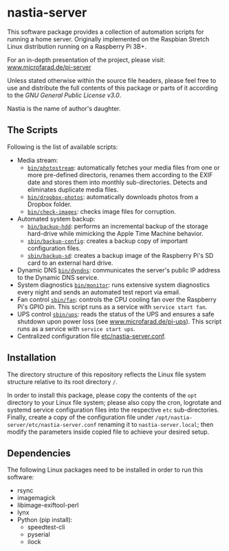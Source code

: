 # nastia-server

This software package provides a collection of automation scripts for running a home server. Originally implemented on the Raspbian Stretch Linux distribution running on a Raspberry Pi 3B+.

For an in-depth presentation of the project, please visit: www.microfarad.de/pi-server

Unless stated otherwise within the source file headers, please feel free to use and distribute the full contents of this package or parts of it according to the _GNU General Public License v3.0_. 

Nastia is the name of author's daughter.

## The Scripts

Following is the list of available scripts:

* Media stream: 
  * [`bin/photostream`](https://github.com/microfarad-de/nastia-server/blob/master/opt/nastia-server/bin/photostream): 
  automatically fetches your media files from one or more pre-defined directoris, 
  renames them according to the EXIF date and stores them into monthly sub-directories. Detects and eliminates duplicate media files.
  * [`bin/dropbox-photos`](https://github.com/microfarad-de/nastia-server/blob/master/opt/nastia-server/bin/dropbox-photos):
  automatically downloads photos from a Dropbox folder.
  * [`bin/check-images`](https://github.com/microfarad-de/nastia-server/blob/master/opt/nastia-server/bin/check-images): 
  checks image files for corruption.
* Automated system backup:
  * [`bin/backup-hdd`](https://github.com/microfarad-de/nastia-server/blob/master/opt/nastia-server/bin/backup-hdd): 
  performs an incremental backup of the storage hard-drive while mimicking the Apple Time Machine behavior.
  * [`sbin/backup-config`](https://github.com/microfarad-de/nastia-server/blob/master/opt/nastia-server/sbin/backup-config): 
  creates a backup copy of important configuration files.
  * [`sbin/backup-sd`](https://github.com/microfarad-de/nastia-server/blob/master/opt/nastia-server/sbin/backup-sd): 
  creates a backup image of the Raspberry Pi's SD card to an external hard drive.
* Dynamic DNS [`bin/dyndns`](https://github.com/microfarad-de/nastia-server/blob/master/opt/nastia-server/bin/dyndns): 
communicates the server's public IP address to the Dynamic DNS service.
* System diagnostics [`bin/monitor`](https://github.com/microfarad-de/nastia-server/blob/master/opt/nastia-server/bin/monitor): 
runs extensive system diagnostics every night and sends an automated test report via email.
* Fan control [`sbin/fan`](https://github.com/microfarad-de/nastia-server/blob/master/opt/nastia-server/sbin/fan): 
controls the CPU cooling fan over the Raspberry Pi's GPIO pin. This script runs as a service with `service start fan`.
* UPS control [`sbin/ups`](https://github.com/microfarad-de/nastia-server/blob/master/opt/nastia-server/sbin/ups): reads the status of the UPS and ensures a safe shutdown upon power loss (see www.microfarad.de/pi-ups). This script runs as a service with `service start ups`.
* Centralized configuration file [etc/nastia-server.conf](https://github.com/microfarad-de/nastia-server/blob/master/opt/nastia-server/etc/nastia-server.conf).

## Installation

The directory structure of this repository reflects the Linux file system structure relative to its root directory `/`.

In order to install this package, please copy the contents of the `opt` directory to your Linux file system; please also copy the cron, logrotate and systemd service configuration files into the respective `etc` sub-directories. Finally, create a copy of the configuration file under `/opt/nastia-server/etc/nastia-server.conf` renaming it to `nastia-server.local`; then modify the parameters inside copied file to achieve your desired setup.

## Dependencies

The following Linux packages need to be installed in order to run this software:

* rsync
* imagemagick
* libimage-exiftool-perl
* lynx
* Python (pip install):
  - speedtest-cli
  - pyserial
  - ilock
  

